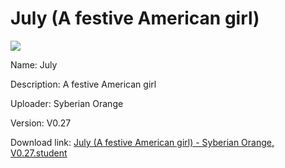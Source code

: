 # July (A festive American girl)

<img src = "https://raw.githubusercontent.com/Arbiter1223/Koukou-Gurashi-Custom-Students/master/Students/Files/July%20(A%20festive%20American%20girl).png">

Name: July

Description: A festive American girl

Uploader: Syberian Orange

Version: V0.27

Download link: <a href="https://raw.githubusercontent.com/Arbiter1223/Koukou-Gurashi-Custom-Students/master/Students/Files/July%20(A%20festive%20American%20girl)%20-%20Syberian%20Orange%2C%20V0.27.student">July (A festive American girl) - Syberian Orange, V0.27.student</a>
